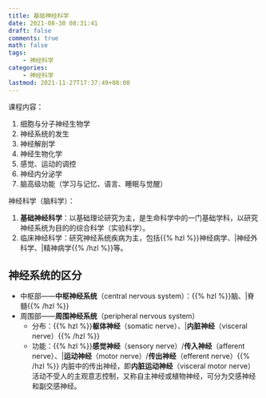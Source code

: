 ```yaml
---
title: 基础神经科学
date: 2021-08-30 08:31:41
draft: false
comments: true
math: false
tags:
    - 神经科学
categories:
    - 神经科学
lastmod: 2021-11-27T17:37:49+08:00
---
```


课程内容：
1. 细胞与分子神经生物学
2. 神经系统的发生
3. 神经解剖学
4. 神经生物化学
5. 感觉、运动的调控
6. 神经内分泌学
7. 脑高级功能（学习与记忆、语言、睡眠与觉醒）

<!--more-->

神经科学（脑科学）：
1. **基础神经科学**：以基础理论研究为主，是生命科学中的一门基础学科，以研究神经系统为目的的综合科学（实验科学）。
2. 临床神经科学：研究神经系统疾病为主，包括{{% hzl %}}神经病学、|神经外科学、|精神病学{{% /hzl %}}等。

## 神经系统的区分

- 中枢部——**中枢神经系统**（central nervous system）：{{% hzl %}}脑、|脊髓{{% /hzl %}}
- 周围部——**周围神经系统**（peripheral nervous system）
    - 分布：{{% hzl %}}**躯体神经**（somatic nerve）、|**内脏神经**（visceral nerve）{{% /hzl %}}
    - 功能：{{% hzl %}}**感觉神经**（sensory nerve）/**传入神经**（afferent nerve）、|**运动神经**（motor nerve）/**传出神经**（efferent nerve）{{% /hzl %}}
      内脏中的传出神经，即**内脏运动神经**（visceral motor nerve）活动不受人的主观意志控制，又称自主神经或植物神经，可分为交感神经和副交感神经。

